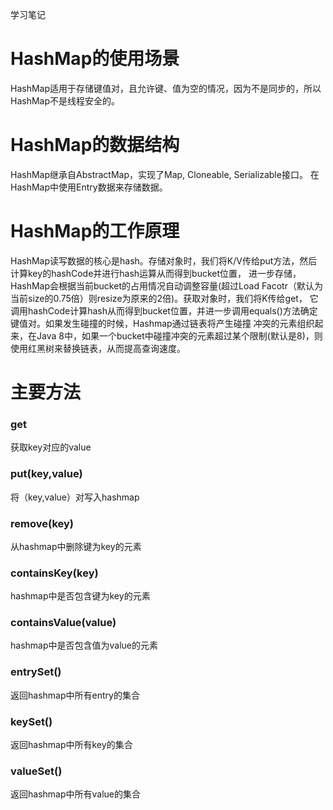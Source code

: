学习笔记
# HashMap的使用场景
HashMap适用于存储键值对，且允许键、值为空的情况，因为不是同步的，所以HashMap不是线程安全的。


# HashMap的数据结构
HashMap继承自AbstractMap，实现了Map, Cloneable, Serializable接口。
在HashMap中使用Entry数据来存储数据。



# HashMap的工作原理
  HashMap读写数据的核心是hash。存储对象时，我们将K/V传给put方法，然后计算key的hashCode并进行hash运算从而得到bucket位置，
  进一步存储，HashMap会根据当前bucket的占用情况自动调整容量(超过Load Facotr（默认为当前size的0.75倍）则resize为原来的2倍)。获取对象时，我们将K传给get，
  它调用hashCode计算hash从而得到bucket位置，并进一步调用equals()方法确定键值对。如果发生碰撞的时候，Hashmap通过链表将产生碰撞
  冲突的元素组织起来，在Java 8中，如果一个bucket中碰撞冲突的元素超过某个限制(默认是8)，则使用红黑树来替换链表，从而提高查询速度。
  
# 主要方法
### get
获取key对应的value

### put(key,value)
将（key,value）对写入hashmap

### remove(key)
从hashmap中删除键为key的元素

### containsKey(key)
hashmap中是否包含键为key的元素

### containsValue(value)
hashmap中是否包含值为value的元素

### entrySet()
返回hashmap中所有entry的集合

### keySet()
返回hashmap中所有key的集合

### valueSet()
返回hashmap中所有value的集合


